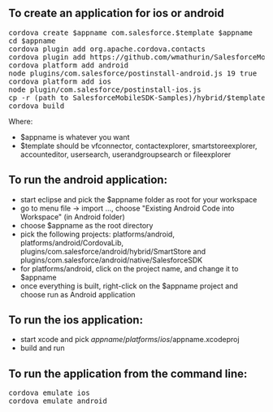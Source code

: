 ## To create an application for ios or android
<pre>
cordova create $appname com.salesforce.$template $appname
cd $appname
cordova plugin add org.apache.cordova.contacts                                          (contactexplorer only)
cordova plugin add https://github.com/wmathurin/SalesforceMobileSDK-CordovaPlugin
cordova platform add android                                                            (for android)
node plugins/com.salesforce/postinstall-android.js 19 true                              (for android)
cordova platform add ios                                                                (for ios)
node plugin/com.salesforce/postinstall-ios.js                                           (for ios)
cp -r (path to SalesforceMobileSDK-Samples)/hybrid/$template/* www/
cordova build
</pre>
Where:
- $appname is whatever you want
- $template should be vfconnector, contactexplorer, smartstoreexplorer, accounteditor, usersearch, userandgroupsearch or fileexplorer

## To run the android application:
- start eclipse and pick the $appname folder as root for your workspace
- go to menu file -> import ..., choose "Existing Android  Code into Workspace" (in Android folder)
- choose $appname as the root directory
- pick the following projects: platforms/android, platforms/android/CordovaLib, plugins/com.salesforce/android/hybrid/SmartStore and plugins/com.salesforce/android/native/SalesforceSDK
- for platforms/android, click on the project name, and change it to $appname
- once everything is built, right-click on the $appname project and choose run as Android application

## To run the ios application:
- start xcode and pick $appname/platforms/ios/$appname.xcodeproj
- build and run

## To run the application from the command line:
<pre>
cordova emulate ios                                                                    (for ios)
cordova emulate android                                                                (for android) 
</pre>

